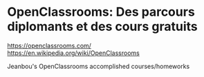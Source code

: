 # OpenClassrooms: Des parcours diplomants et des cours gratuits

https://openclassrooms.com/
https://en.wikipedia.org/wiki/OpenClassrooms

Jeanbou's OpenClassrooms accomplished courses/homeworks

